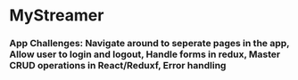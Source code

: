 # MyStreamer

### App Challenges: Navigate around to seperate pages in the app, Allow user to login and logout, Handle forms in redux, Master CRUD operations in React/Reduxf, Error handling
